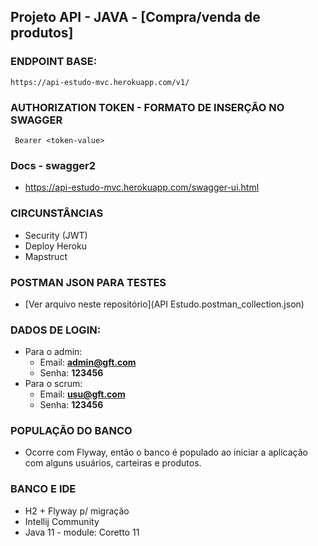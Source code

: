 ## Projeto API - JAVA - [Compra/venda de produtos]

###  ENDPOINT BASE:
```
https://api-estudo-mvc.herokuapp.com/v1/
```

###  AUTHORIZATION TOKEN - FORMATO DE INSERÇÃO NO SWAGGER
```
 Bearer <token-value>
```

###  Docs - swagger2
+ https://api-estudo-mvc.herokuapp.com/swagger-ui.html

###  CIRCUNSTÂNCIAS
+ Security (JWT)
+ Deploy Heroku
+ Mapstruct

###  POSTMAN JSON PARA TESTES
  + [Ver arquivo neste repositório](API Estudo.postman_collection.json)
###  DADOS DE LOGIN:
+ Para o admin:
  + Email: **admin@gft.com**
  + Senha: **123456**
+ Para o scrum:
  + Email: **usu@gft.com**
  + Senha: **123456**

###  POPULAÇÃO DO BANCO
+ Ocorre com Flyway, então o banco é populado ao iniciar a aplicação com alguns usuários, carteiras e produtos.

###  BANCO E IDE
+ H2 + Flyway p/ migração
+ Intellij Community
+ Java 11 -  module: Coretto 11

